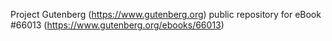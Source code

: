 Project Gutenberg (https://www.gutenberg.org) public repository for
eBook #66013 (https://www.gutenberg.org/ebooks/66013)
